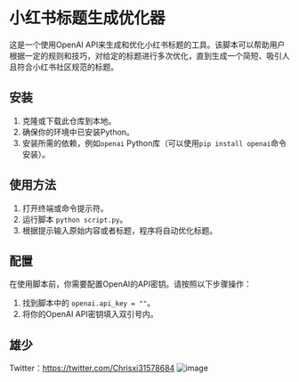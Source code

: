 # 小红书标题生成优化器

这是一个使用OpenAI API来生成和优化小红书标题的工具。该脚本可以帮助用户根据一定的规则和技巧，对给定的标题进行多次优化，直到生成一个简短、吸引人且符合小红书社区规范的标题。

## 安装

1. 克隆或下载此仓库到本地。
2. 确保你的环境中已安装Python。
3. 安装所需的依赖，例如`openai` Python库（可以使用`pip install openai`命令安装）。

## 使用方法

1. 打开终端或命令提示符。
2. 运行脚本 `python script.py`。
3. 根据提示输入原始内容或者标题，程序将自动优化标题。

## 配置

在使用脚本前，你需要配置OpenAI的API密钥。请按照以下步骤操作：

1. 找到脚本中的 `openai.api_key = ""`。
2. 将你的OpenAI API密钥填入双引号内。

## 雄少

Twitter：https://twitter.com/Chrisxi31578684
![image](https://github.com/ChrisXHL/XHSTitle/assets/104919783/31aab8d6-d4a7-4e8e-b6d6-f59cd12b614e)


